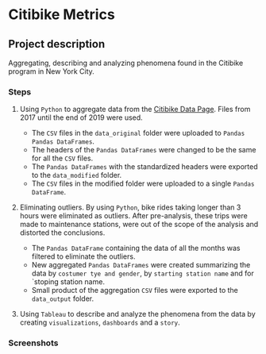 # Citibike Metrics

## Project description

Aggregating, describing and analyzing phenomena found in the Citibike program in New York City.

### Steps

1. Using `Python` to aggregate data from the [Citibike Data Page](https://s3.amazonaws.com/tripdata/index.html). Files from 2017 until the end of 2019 were used.

    - The `CSV` files in the `data_original` folder were uploaded to `Pandas Pandas DataFrames`.
    - The headers of the `Pandas DataFrames` were changed to be the same for all the `CSV` files.
    - The `Pandas DataFrames` with the standardized headers were exported to the `data_modified` folder.
    - The `CSV` files in the modified folder were uploaded to a single `Pandas DataFrame`.

2. Eliminating outliers. By using `Python`, bike rides taking longer than 3 hours were eliminated as outliers. After pre-analysis, these trips were made to maintenance stations, were out of the scope of the analysis and distorted the conclusions.

    - The `Pandas DataFrame` containing the data of all the months was filtered to eliminate the outliers.
    - New aggregated `Pandas DataFrames` were created summarizing the data by `costumer tye and gender`, by `starting station name` and for `stoping station name.
    - Small product of the aggregation `CSV` files were exported to the `data_output` folder.

3. Using `Tableau` to describe and analyze the phenomena from the data by creating `visualizations`, `dashboards` and a `story`.

### Screenshots
